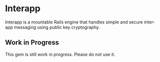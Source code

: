 Interapp
========

Interapp is a mountable Rails engine that handles simple and secure inter-app messaging using public key cryptography.


## Work in Progress

This gem is still work in progress. Please do not use it.
